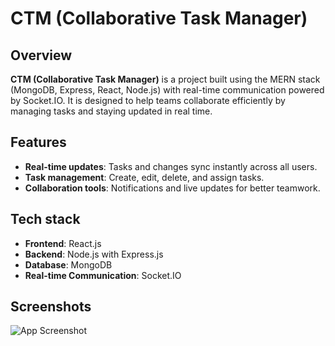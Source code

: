 
# CTM (Collaborative Task Manager)

## Overview

**CTM (Collaborative Task Manager)** is a project built using the MERN stack (MongoDB, Express, React, Node.js) with real-time communication powered by Socket.IO. It is designed to help teams collaborate efficiently by managing tasks and staying updated in real time.


## Features

- **Real-time updates**: Tasks and changes sync instantly across all users.
- **Task management**: Create, edit, delete, and assign tasks.
- **Collaboration tools**: Notifications and live updates for better teamwork.

## Tech stack
- **Frontend**: React.js
- **Backend**: Node.js with Express.js
- **Database**: MongoDB
- **Real-time Communication**: Socket.IO


## Screenshots

![App Screenshot](https://cdn.discordapp.com/attachments/1252668212349505634/1325508016136785971/image.png?ex=677c0b09&is=677ab989&hm=d1fb44c7b328b5e25ca218441e9bde7a0ff623dc396494c2451b7e65f8c0cec0&)

